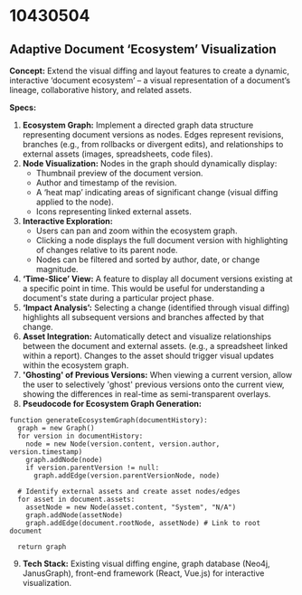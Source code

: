 # 10430504

## Adaptive Document ‘Ecosystem’ Visualization

**Concept:** Extend the visual diffing and layout features to create a dynamic, interactive ‘document ecosystem’ – a visual representation of a document’s lineage, collaborative history, and related assets.

**Specs:**

1.  **Ecosystem Graph:** Implement a directed graph data structure representing document versions as nodes. Edges represent revisions, branches (e.g., from rollbacks or divergent edits), and relationships to external assets (images, spreadsheets, code files).
2.  **Node Visualization:** Nodes in the graph should dynamically display:
    *   Thumbnail preview of the document version.
    *   Author and timestamp of the revision.
    *   A ‘heat map’ indicating areas of significant change (visual diffing applied to the node).
    *   Icons representing linked external assets.
3.  **Interactive Exploration:**
    *   Users can pan and zoom within the ecosystem graph.
    *   Clicking a node displays the full document version with highlighting of changes relative to its parent node.
    *   Nodes can be filtered and sorted by author, date, or change magnitude.
4.  **‘Time-Slice’ View:** A feature to display all document versions existing at a specific point in time. This would be useful for understanding a document's state during a particular project phase.
5.  **‘Impact Analysis’:**  Selecting a change (identified through visual diffing) highlights all subsequent versions and branches affected by that change.
6.  **Asset Integration:** Automatically detect and visualize relationships between the document and external assets. (e.g., a spreadsheet linked within a report). Changes to the asset should trigger visual updates within the ecosystem graph.
7. **'Ghosting' of Previous Versions:** When viewing a current version, allow the user to selectively 'ghost' previous versions onto the current view, showing the differences in real-time as semi-transparent overlays.
8. **Pseudocode for Ecosystem Graph Generation:**

```pseudocode
function generateEcosystemGraph(documentHistory):
  graph = new Graph()
  for version in documentHistory:
    node = new Node(version.content, version.author, version.timestamp)
    graph.addNode(node)
    if version.parentVersion != null:
      graph.addEdge(version.parentVersionNode, node)

  # Identify external assets and create asset nodes/edges
  for asset in document.assets:
    assetNode = new Node(asset.content, "System", "N/A")
    graph.addNode(assetNode)
    graph.addEdge(document.rootNode, assetNode) # Link to root document

  return graph
```

9.  **Tech Stack:**  Existing visual diffing engine, graph database (Neo4j, JanusGraph), front-end framework (React, Vue.js) for interactive visualization.